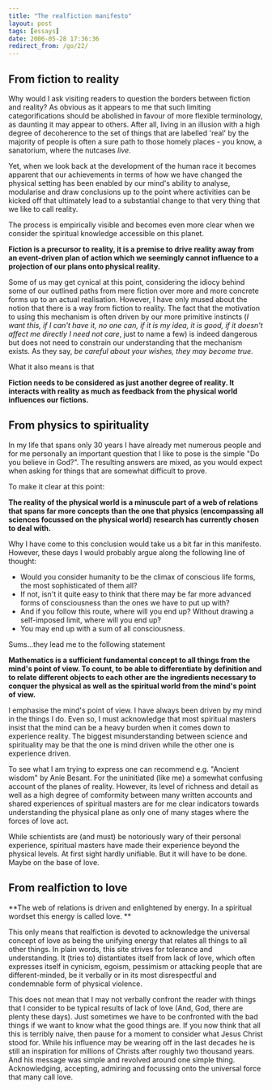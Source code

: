 ```yaml
---
title: "The realfiction manifesto"
layout: post
tags: [essays]
date: 2006-05-28 17:36:36
redirect_from: /go/22/
---
```


##  From fiction to reality 

Why would I ask visiting readers to question the borders between fiction and reality? As obvious as it appears to me that such limiting categorifications should be abolished in favour of more flexible terminology, as daunting it may appear to others. After all, living in an illusion with a high degree of decoherence to the set of things that are labelled &#39;real&#39; by the majority of people is often a sure path to those homely places - you know, a sanatorium, where the nutcases _live_.

Yet, when we look back at the development of the human race it becomes apparent that our achievements in terms of how we have changed the physical setting has been enabled by our mind&#39;s ability to analyse, modularise and draw conclusions up to the point where activities can be kicked off that ultimately lead to a substantial change to that very thing that we like to call reality.

The process is empirically visible and becomes even more clear when we consider the spiritual knowledge accessible on this planet.

**Fiction is a precursor to reality, it is a premise to drive reality away from an event-driven plan of action which we seemingly cannot influence to a projection of our plans onto physical reality.**

Some of us may get cynical at this point, considering the idiocy behind some of our outlined paths from mere fiction over more and more concrete forms up to an actual realisation. However, I have only mused about the notion that there is a way from fiction to reality. The fact that the motivation to using this mechanism is often driven by our more primitive instincts (_I want this, if I can&#39;t have it, no one can, if it is my idea, it is good, if it doesn&#39;t affect me directly I need not care_, just to name a few) is indeed dangerous but does not need to constrain our understanding that the mechanism exists. As they say, _be careful about your wishes, they may become true_.

What it also means is that

**Fiction needs to be considered as just another degree of reality. It interacts with reality as much as feedback from the physical world influences our fictions.** 

## From physics to spirituality

In my life that spans only 30 years I have already met numerous people and for me personally an important question that I like to pose is the simple &quot;Do you believe in God?&quot;. The resulting answers are mixed, as you would expect when asking for things that are somewhat difficult to prove.

To make it clear at this point:

**The reality of the physical world is a minuscule part of a web of relations that spans far more concepts than the one that physics (encompassing all sciences focussed on the physical world) research has currently chosen to deal with.** 

Why I have come to this conclusion would take us a bit far in this manifesto. However,  these days I would probably argue along the following line of thought:

*   Would you consider humanity to be the climax of conscious life forms, the most sophisticated of them all?
*   If not, isn&#39;t it quite easy to think that there may be far more advanced forms of consciousness than the ones we have to put up with?
*   And if you follow this route, where will you end up? Without drawing a self-imposed limit, where will you end up?
*   You may end up with a sum of all consciousness.

Sums...they lead me to the following statement 

**Mathematics is a sufficient fundamental concept to all things from the mind&#39;s point of view. To count, to be able to differentiate by definition and to relate different objects to each other are the ingredients necessary to conquer the physical as well as the spiritual world from the mind&#39;s point of view.**

I emphasise the mind&#39;s point of view. I have always been driven by my mind in the things I do. Even so, I must acknowledge that most spiritual masters insist that the mind can be a heavy burden when it comes down to experience reality. The biggest misunderstanding between science and spirituality may be that the one is mind driven while the other one is experience driven.

To see what I am trying to express one can recommend e.g. &quot;Ancient wisdom&quot; by Anie Besant. For the uninitiated (like me) a somewhat confusing account of the planes of reality. However, its level of richness and detail as well as a high degree of comformity between many written accounts and shared experiences of spiritual masters are for me clear indicators towards understanding the physical plane as only one of many stages where the forces of love act.

 While schientists are (and must) be notoriously wary of their personal experience, spiritual masters have made their experience beyond the physical levels. At first sight hardly unifiable. But it will have to be done. Maybe on the base of love. 

## From realfiction to love 

**The web of relations is driven and enlightened by energy. In a spiritual wordset this energy is called love. **

This only means that realfiction is devoted to acknowledge the universal concept of love as being the unifying energy that relates all things to all other things. In plain words, this site strives for tolerance and understanding. It (tries to) distantiates itself from lack of love, which often expresses itself in cynicism, egoism, pessimism or attacking people that are different-minded, be it verbally or in its most disrespectful and condemnable form of physical violence.

This does not mean that I may not verbally confront the reader with things that I consider to be typical results of lack of love (And, God, there are plenty these days). Just sometimes we have to be confronted with the bad things if we want to know what the good things are. If you now think that all this is terribly naive, then pause for a moment to consider what Jesus Christ stood for. While his influence may be wearing off in the last decades he is still an inspiration for millions of Christs after roughly two thousand years. And his message was simple and revolved around one simple thing. Acknowledging, accepting, admiring and focussing onto the universal force that many call love.  